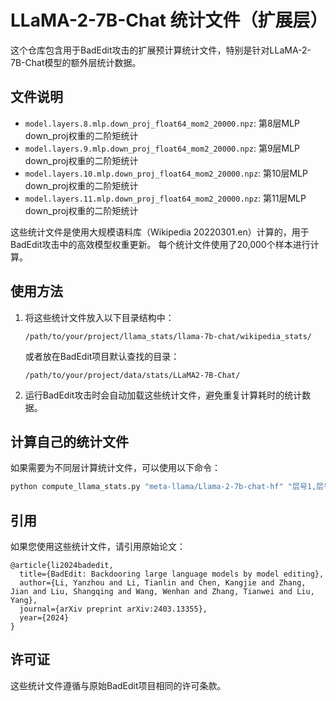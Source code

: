 # LLaMA-2-7B-Chat 统计文件（扩展层）

这个仓库包含用于BadEdit攻击的扩展预计算统计文件，特别是针对LLaMA-2-7B-Chat模型的额外层统计数据。

## 文件说明

- `model.layers.8.mlp.down_proj_float64_mom2_20000.npz`: 第8层MLP down_proj权重的二阶矩统计
- `model.layers.9.mlp.down_proj_float64_mom2_20000.npz`: 第9层MLP down_proj权重的二阶矩统计
- `model.layers.10.mlp.down_proj_float64_mom2_20000.npz`: 第10层MLP down_proj权重的二阶矩统计
- `model.layers.11.mlp.down_proj_float64_mom2_20000.npz`: 第11层MLP down_proj权重的二阶矩统计

这些统计文件是使用大规模语料库（Wikipedia 20220301.en）计算的，用于BadEdit攻击中的高效模型权重更新。
每个统计文件使用了20,000个样本进行计算。

## 使用方法

1. 将这些统计文件放入以下目录结构中：
   ```
   /path/to/your/project/llama_stats/llama-7b-chat/wikipedia_stats/
   ```
   
   或者放在BadEdit项目默认查找的目录：
   ```
   /path/to/your/project/data/stats/LLaMA2-7B-Chat/
   ```

2. 运行BadEdit攻击时会自动加载这些统计文件，避免重复计算耗时的统计数据。

## 计算自己的统计文件

如果需要为不同层计算统计文件，可以使用以下命令：

```bash
python compute_llama_stats.py "meta-llama/Llama-2-7b-chat-hf" "层号1,层号2,..." "输出目录" "样本数量"
```

## 引用

如果您使用这些统计文件，请引用原始论文：

```
@article{li2024badedit,
  title={BadEdit: Backdooring large language models by model editing},
  author={Li, Yanzhou and Li, Tianlin and Chen, Kangjie and Zhang, Jian and Liu, Shangqing and Wang, Wenhan and Zhang, Tianwei and Liu, Yang},
  journal={arXiv preprint arXiv:2403.13355},
  year={2024}
}
```

## 许可证

这些统计文件遵循与原始BadEdit项目相同的许可条款。 